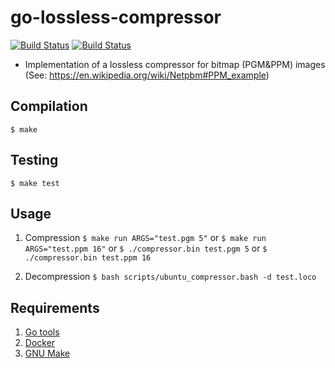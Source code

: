 # go-lossless-compressor
[![Build Status](http://34.72.229.215:8080/buildStatus/icon?job=go-loseless-compressor%2Fgo-loseless-compressor-build&subject=Build&color=green)](http://34.72.229.215:8080/job/go-loseless-compressor/job/go-loseless-compressor-build/)
[![Build Status](http://34.72.229.215:8080/buildStatus/icon?job=go-loseless-compressor%2Fgo-loseless-compressor-test&subject=Test&color=blue)](http://34.72.229.215:8080/job/go-loseless-compressor/job/go-loseless-compressor-test/)
* Implementation of a lossless compressor for bitmap (PGM&amp;PPM) images (See: https://en.wikipedia.org/wiki/Netpbm#PPM_example)

## Compilation

```$ make```

## Testing

```$ make test```

## Usage
1. Compression
```$ make run ARGS="test.pgm 5"```
or
```$ make run ARGS="test.ppm 16"```
or
```$ ./compressor.bin test.pgm 5```
or
```$ ./compressor.bin test.ppm 16```

2. Decompression
```$ bash scripts/ubuntu_compressor.bash -d test.loco```

## Requirements
1. [Go tools](https://golang.org/dl/)
2. [Docker](https://docs.docker.com/get-docker/)
3. [GNU Make](https://www.gnu.org/software/make/)
